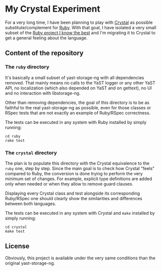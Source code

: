 # My Crystal Experiment

For a very long time, I have been planning to play with [Crystal](https://crystal-lang.org)
as possible substitute/complement for [Ruby](https://www.ruby-lang.org). With
that goal, I have isolated a very small subset of the [Ruby project I know the
best](https://github.com/yast/yast-storage-ng) and I'm migrating it to Crystal
to get a general feeling about the language.

## Content of the repository

### The `ruby` directory

It's basically a small subset of yast-storage-ng with all dependencies removed.
That mainly means no calls to the YaST logger or any other YaST API, no
localization (which also depended on YaST and on gettext), no UI and no
interaction with libstorage-ng.

Other than removing dependencies, the goal of this directory is to be as
faithful to the real yast-storage-ng as possible, even for those classes or
RSpec tests that are not exactly an example of Ruby/RSpec correctness.

The tests can be executed in any system with Ruby installed by simply running:

```
cd ruby
rake test
```

### The `crystal` directory

The plan is to populate this directory with the Crystal equivalence to the
`ruby` one, step by step. Since the main goal is to check how Crystal "feels"
compared to Ruby, the conversion is done trying to perform the very minimum set
of changes. For example, explicit type definitions are added only when needed or
when they allow to remove guard clauses.

Displaying every Crystal class and test alongside its corresponding Ruby/RSpec
one should clearly show the similarities and differences between both languages.

The tests can be executed in any system with Crystal and `make` installed by
simply running:

```
cd crystal
make test
```

## License

Obviously, this project is available under the very same conditions than the
original yast-storage-ng.
